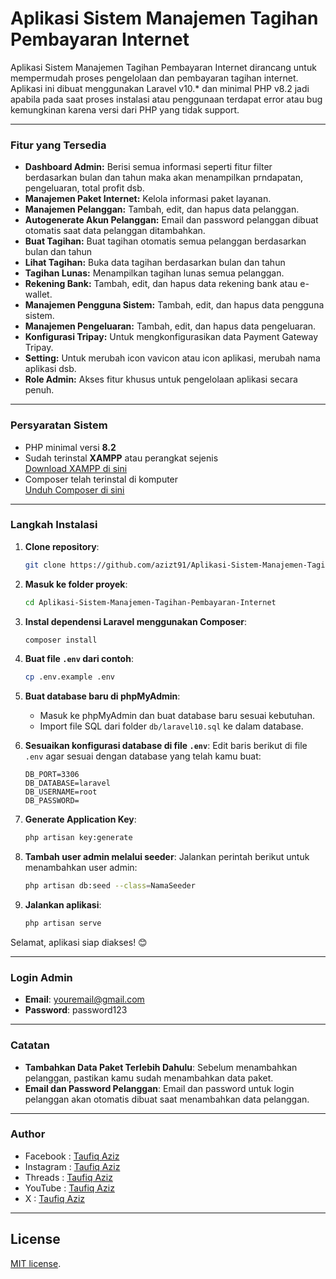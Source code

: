 # Aplikasi Sistem Manajemen Tagihan Pembayaran Internet

Aplikasi Sistem Manajemen Tagihan Pembayaran Internet dirancang untuk mempermudah proses pengelolaan dan pembayaran tagihan internet. Aplikasi ini dibuat menggunakan Laravel v10.* dan minimal PHP v8.2 jadi apabila pada saat proses instalasi atau penggunaan terdapat error atau bug kemungkinan karena versi dari PHP yang tidak support.

---

### **Fitur yang Tersedia**
- **Dashboard Admin:** Berisi semua informasi seperti fitur filter berdasarkan bulan dan tahun maka akan menampilkan prndapatan, pengeluaran, total profit dsb.
- **Manajemen Paket Internet:** Kelola informasi paket layanan.
- **Manajemen Pelanggan:** Tambah, edit, dan hapus data pelanggan.
- **Autogenerate Akun Pelanggan:** Email dan password pelanggan dibuat otomatis saat data pelanggan ditambahkan.
- **Buat Tagihan:** Buat tagihan otomatis semua pelanggan berdasarkan bulan dan tahun
- **Lihat Tagihan:** Buka data tagihan berdasarkan bulan dan tahun
- **Tagihan Lunas:** Menampilkan tagihan lunas semua pelanggan.
- **Rekening Bank:** Tambah, edit, dan hapus data rekening bank atau e-wallet.
- **Manajemen Pengguna Sistem:** Tambah, edit, dan hapus data pengguna sistem.
- **Manajemen Pengeluaran:** Tambah, edit, dan hapus data pengeluaran.
- **Konfigurasi Tripay:** Untuk mengkonfigurasikan data Payment Gateway Tripay.
- **Setting:** Untuk merubah icon vavicon atau icon aplikasi, merubah nama aplikasi dsb.
- **Role Admin:** Akses fitur khusus untuk pengelolaan aplikasi secara penuh.

---

### **Persyaratan Sistem**
- PHP minimal versi **8.2**  
- Sudah terinstal **XAMPP** atau perangkat sejenis  
  [Download XAMPP di sini](https://www.apachefriends.org/download.html)  
- Composer telah terinstal di komputer  
  [Unduh Composer di sini](https://getcomposer.org/download/)  

---

### **Langkah Instalasi**
1. **Clone repository**:
   ```bash
   git clone https://github.com/azizt91/Aplikasi-Sistem-Manajemen-Tagihan-Pembayaran-Internet.git
   ```
2. **Masuk ke folder proyek**:
   ```bash
   cd Aplikasi-Sistem-Manajemen-Tagihan-Pembayaran-Internet
   ```
3. **Instal dependensi Laravel menggunakan Composer**:
   ```bash
   composer install
   ```
4. **Buat file `.env` dari contoh**:
   ```bash
   cp .env.example .env
   ```
5. **Buat database baru di phpMyAdmin**:
   - Masuk ke phpMyAdmin dan buat database baru sesuai kebutuhan.
   - Import file SQL dari folder `db/laravel10.sql` ke dalam database.

6. **Sesuaikan konfigurasi database di file `.env`**:
   Edit baris berikut di file `.env` agar sesuai dengan database yang telah kamu buat:
   ```env
   DB_PORT=3306
   DB_DATABASE=laravel
   DB_USERNAME=root
   DB_PASSWORD=
   ```

7. **Generate Application Key**:
   ```bash
   php artisan key:generate
   ```

8. **Tambah user admin melalui seeder**:
   Jalankan perintah berikut untuk menambahkan user admin:
   ```bash
   php artisan db:seed --class=NamaSeeder
   ```

9. **Jalankan aplikasi**:
   ```bash
   php artisan serve
   ```

Selamat, aplikasi siap diakses! 😊  

---

### **Login Admin**
- **Email**: youremail@gmail.com  
- **Password**: password123  

---

### **Catatan**
- **Tambahkan Data Paket Terlebih Dahulu**: Sebelum menambahkan pelanggan, pastikan kamu sudah menambahkan data paket.  
- **Email dan Password Pelanggan**: Email dan password untuk login pelanggan akan otomatis dibuat saat menambahkan data pelanggan.

---

### **Author**
- Facebook : [Taufiq Aziz](https://www.facebook.com/azizt91) 
- Instagram : [Taufiq Aziz](https://www.instagram.com/azizt91) 
- Threads : [Taufiq Aziz](https://www.threads.net/@azizt91) 
- YouTube : [Taufiq Aziz](https://youtube.com/@taufiqaziz1691) 
- X : [Taufiq Aziz](https://x.com/azizt91)

---

## License
[MIT license](https://opensource.org/licenses/MIT).
